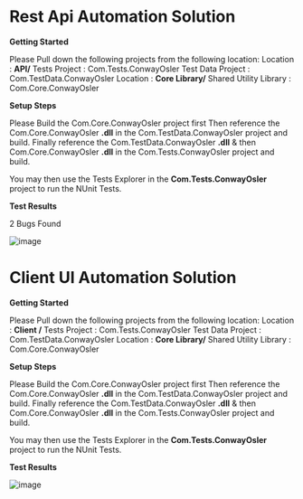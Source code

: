 # Rest Api Automation Solution

**Getting Started**

Please Pull down the following projects from the following location: 
Location : **API/** 
Tests Project : Com.Tests.ConwayOsler
Test Data Project : Com.TestData.ConwayOsler
Location : **Core Library/**
Shared Utility Library : Com.Core.ConwayOsler

**Setup Steps**

Please Build the Com.Core.ConwayOsler project first
Then reference the Com.Core.ConwayOsler **.dll** in the Com.TestData.ConwayOsler project and build.
Finally reference the Com.TestData.ConwayOsler **.dll** & then Com.Core.ConwayOsler **.dll** in the Com.Tests.ConwayOsler project and build.

You may then use the Tests Explorer in the **Com.Tests.ConwayOsler** project to run the NUnit Tests.

**Test Results** 

2 Bugs Found 

![image](https://user-images.githubusercontent.com/25738173/126785413-881e3159-0400-4906-958b-b7059302d16e.png)


# Client UI Automation Solution

**Getting Started**

Please Pull down the following projects from the following location: 
Location : **Client /** 
Tests Project : Com.Tests.ConwayOsler
Test Data Project : Com.TestData.ConwayOsler
Location : **Core Library/**
Shared Utility Library : Com.Core.ConwayOsler

**Setup Steps**

Please Build the Com.Core.ConwayOsler project first
Then reference the Com.Core.ConwayOsler **.dll** in the Com.TestData.ConwayOsler project and build.
Finally reference the Com.TestData.ConwayOsler **.dll** & then Com.Core.ConwayOsler **.dll** in the Com.Tests.ConwayOsler project and build.

You may then use the Tests Explorer in the **Com.Tests.ConwayOsler** project to run the NUnit Tests.

**Test Results** 

![image](https://user-images.githubusercontent.com/25738173/126784607-6e306944-55d1-4a1b-bcba-8cdd5bfa0fd7.png)
